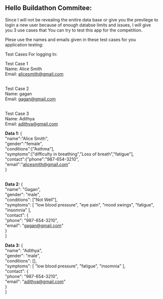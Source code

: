 ## Hello Buildathon Commitee:
Since I will not be revealing the enitire data base or give you the previlege to login a new user because of enough databse limits and issues, I will give you 3 use cases that You can try to test this app for the competition.

Plese use the names and emails given in these test cases for you application testing:

Test Cases For logging In:

Test Case 1 <br>
Name: Alice Smith<br>
Email: alicesmith@gmail.com<br><br>

Test Case 2<br>
Name: gagan<br>
Email: gagan@gmail.com<br><br>

Test Case 3<br>
Name: Adithya<br>
Email: adithya@gmail.com<br>

**Data 1:**
 {<br>
 "name":"Alice Smith",<br>
 "gender":"female",<br>
 "conditions":["Asthma"],<br>
 "symptoms":["difficulty in breathing","Loss of breath","fatigue"],<br>
 "contact":{"phone":"987-654-3210",<br>
 "email":"alicesmith@gmail.com"<br>
 }<br><br>

**Data 2:**
{<br>
  "name": "Gagan",<br>
  "gender": "male",<br>
  "conditions": ["Not Well"],<br>
  "symptoms": [
    "low blood pressure",
    "eye pain",
    "mood swings",
    "fatigue",
    "insomnia"
  ],<br>
  "contact": {<br>
    "phone": "987-654-3210",<br>
    "email": "gagan@gmail.com"<br>
  }<br>
}<br>

**Data 3:**
{<br>
  "name": "Adithya",<br>
  "gender": "male",<br>
  "conditions": [],<br>
  "symptoms": [
    "low blood pressure",
    "fatigue",
    "insomnia"
  ],<br>
  "contact": {<br>
    "phone": "987-654-3210",<br>
    "email": "adithya@gmail.com"<br>
  }<br>
}

